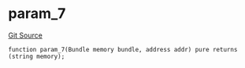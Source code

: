 # param_7
[Git Source](https://github.com/metacontract/mc/blob/20954f1387efa0bc72b42d3e78a22f9f845eebbd/src/devkit/Flattened.sol)


```solidity
function param_7(Bundle memory bundle, address addr) pure returns (string memory);
```

